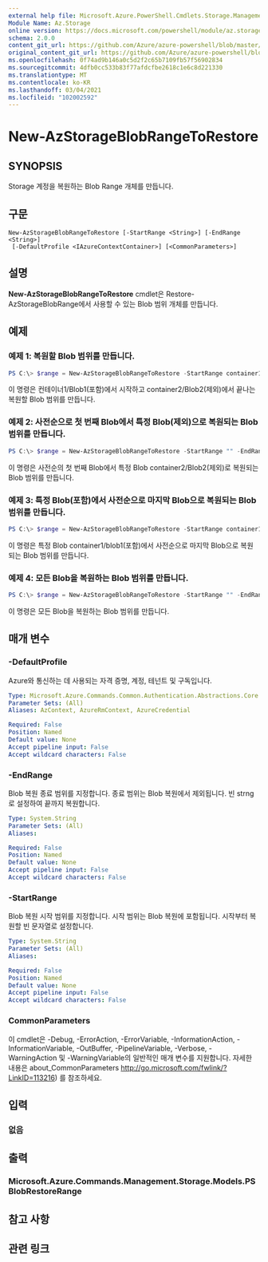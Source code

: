 ```yaml
---
external help file: Microsoft.Azure.PowerShell.Cmdlets.Storage.Management.dll-Help.xml
Module Name: Az.Storage
online version: https://docs.microsoft.com/powershell/module/az.storage/new-azstorageblobrangetorestore
schema: 2.0.0
content_git_url: https://github.com/Azure/azure-powershell/blob/master/src/Storage/Storage.Management/help/New-AzStorageBlobRangeToRestore.md
original_content_git_url: https://github.com/Azure/azure-powershell/blob/master/src/Storage/Storage.Management/help/New-AzStorageBlobRangeToRestore.md
ms.openlocfilehash: 0f74ad9b146a0c5d2f2c65b7109fb57f56902834
ms.sourcegitcommit: 4dfb0cc533b83f77afdcfbe2618c1e6c8d221330
ms.translationtype: MT
ms.contentlocale: ko-KR
ms.lasthandoff: 03/04/2021
ms.locfileid: "102002592"
---
```

# New-AzStorageBlobRangeToRestore

## SYNOPSIS
Storage 계정을 복원하는 Blob Range 개체를 만듭니다.

## 구문

```
New-AzStorageBlobRangeToRestore [-StartRange <String>] [-EndRange <String>]
 [-DefaultProfile <IAzureContextContainer>] [<CommonParameters>]
```

## 설명
**New-AzStorageBlobRangeToRestore** cmdlet은 Restore-AzStorageBlobRange에서 사용할 수 있는 Blob 범위 개체를 만듭니다.

## 예제

### 예제 1: 복원할 Blob 범위를 만듭니다.
```powershell
PS C:\> $range = New-AzStorageBlobRangeToRestore -StartRange container1/blob1 -EndRange container2/blob2
```

이 명령은 컨테이너1/Blob1(포함)에서 시작하고 container2/Blob2(제외)에서 끝나는 복원할 Blob 범위를 만듭니다.

### 예제 2: 사전순으로 첫 번째 Blob에서 특정 Blob(제외)으로 복원되는 Blob 범위를 만듭니다.
```powershell
PS C:\> $range = New-AzStorageBlobRangeToRestore -StartRange "" -EndRange container2/blob2
```

이 명령은 사전순의 첫 번째 Blob에서 특정 Blob container2/Blob2(제외)로 복원되는 Blob 범위를 만듭니다.

### 예제 3: 특정 Blob(포함)에서 사전순으로 마지막 Blob으로 복원되는 Blob 범위를 만듭니다.
```powershell
PS C:\> $range = New-AzStorageBlobRangeToRestore -StartRange container1/blob1 -EndRange ""
```

이 명령은 특정 Blob container1/blob1(포함)에서 사전순으로 마지막 Blob으로 복원되는 Blob 범위를 만듭니다.

### 예제 4: 모든 Blob을 복원하는 Blob 범위를 만듭니다.
```powershell
PS C:\> $range = New-AzStorageBlobRangeToRestore -StartRange "" -EndRange ""
```

이 명령은 모든 Blob을 복원하는 Blob 범위를 만듭니다.

## 매개 변수

### -DefaultProfile
Azure와 통신하는 데 사용되는 자격 증명, 계정, 테넌트 및 구독입니다.

```yaml
Type: Microsoft.Azure.Commands.Common.Authentication.Abstractions.Core.IAzureContextContainer
Parameter Sets: (All)
Aliases: AzContext, AzureRmContext, AzureCredential

Required: False
Position: Named
Default value: None
Accept pipeline input: False
Accept wildcard characters: False
```

### -EndRange
Blob 복원 종료 범위를 지정합니다.
종료 범위는 Blob 복원에서 제외됩니다.
빈 strng로 설정하여 끝까지 복원합니다.

```yaml
Type: System.String
Parameter Sets: (All)
Aliases:

Required: False
Position: Named
Default value: None
Accept pipeline input: False
Accept wildcard characters: False
```

### -StartRange
Blob 복원 시작 범위를 지정합니다.
시작 범위는 Blob 복원에 포함됩니다.
시작부터 복원할 빈 문자열로 설정합니다.

```yaml
Type: System.String
Parameter Sets: (All)
Aliases:

Required: False
Position: Named
Default value: None
Accept pipeline input: False
Accept wildcard characters: False
```

### CommonParameters
이 cmdlet은 -Debug, -ErrorAction, -ErrorVariable, -InformationAction, -InformationVariable, -OutBuffer, -PipelineVariable, -Verbose, -WarningAction 및 -WarningVariable의 일반적인 매개 변수를 지원합니다. 자세한 내용은 about_CommonParameters http://go.microsoft.com/fwlink/?LinkID=113216) 를 참조하세요.

## 입력

### 없음

## 출력

### Microsoft.Azure.Commands.Management.Storage.Models.PSBlobRestoreRange

## 참고 사항

## 관련 링크
